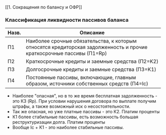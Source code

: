[[1. Сокращения по балансу и ОФР]]
### Классификация ликвидности пассивов баланса 

| Назв. | Описание                                                                                                              |
| ----- | --------------------------------------------------------------------------------------------------------------------- |
| П1    | Наиболее срочные обязательства, к которым относятся кредиторская задолженность и прочие краткосрочные пассивы (П1=Rр) |
| П2    | Краткосрочные кредиты и заемные средства (П2=K2)                                                                      |
| П3    | Долгосрочные кредиты и заемные средства (П3=K1)                                                                       |
| П4    | Постоянные пассивы, включающие, главным образом, источники собственных средств (П4=Iс)                                |
- Наиболее "опасная", но в то же время бесплатная задолженность - это КЗ (Rp). При условии нарушения договора по выплате получим штрафы, а также возможный иск о несостоятельности.
- Так же опасная, но уже платные пассивы - это К2. Платим проценты
- К1 более стабильные пассивы, есть возможность большая реструктуризации долга. Платим проценты
- Вообще Ic + K1 - это наиболее стабильные пассивы.